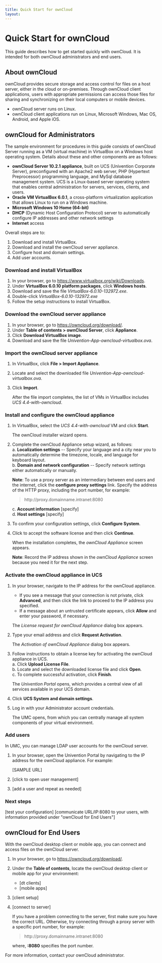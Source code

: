 ```yaml
---
title: Quick Start for ownCloud
layout: 
---
```


# Quick Start for ownCloud

This guide describes how to get started quickly with ownCloud. It is intended for both ownCloud administrators and end users. 

## About ownCloud

ownCloud provides secure storage and access control for files on a host server, either in the cloud or on-premises. Through ownCloud client applications, users with appropriate permissions can access those files for sharing and synchronizing on their local computers or mobile devices. 

* ownCloud server runs on Linux.
* ownCloud client applications run on Linux, Microsoft Windows, Mac OS, Android, and Apple iOS.

## ownCloud for Administrators 

The sample environment for procedures in this guide consists of ownCloud Server running as a VM (virtual machine) in VirtualBox on a Windows host operating system. Details about these and other components are as follows:

* **ownCloud Server 10.2.1 appliance**, built on UCS (Univention Corporate Server), preconfigured with an Apache2 web server, PHP (Hypertext Preprocessor) programming language, and MySql database management system. UCS is a Linux-based server operating system that enables central administration for servers, services, clients, and users.
* **Oracle VM VirtualBox 6.0.1**, a cross-platform virtualization application that allows Linux to run on a Windows machine. 
* **Microsoft Windows 10 Home (64-bit)** 
* **DHCP** (Dynamic Host Configuration Protocol) server to automatically configure IP addresses and other network settings 
* **Internet** access

 Overall steps are to:
 1. Download and install VirtualBox.
 1. Download and install the ownCloud server appliance.
 2. Configure host and domain settings.
 3. Add user accounts.  
 
### Download and install VirtualBox

 1. In your browser, go to <https://www.virtualbox.org/wiki/Downloads>.
 2. Under **VirtualBox 6.0.10 platform packages**, click **Windows hosts**.
 3. Download and save the file _VirtualBox-6.0.10-132972.exe_.
 4. Double-click _VirtualBox-6.0.10-132972.exe_ 
 5. Follow the setup instructions to install VirtualBox.  

### Download the ownCloud server appliance

 1. In your browser, go to <https://owncloud.org/download/>.
 2. Under **Table of contents > ownCloud Server**, click **Appliance**.
 3. Click **Download VirtualBox image**.
 3. Download and save the file _Univention-App-owncloud-virtualbox.ova_.  

### Import the ownCloud server appliance

 1. In VirtualBox, click **File > Import Appliance**.
 2. Locate and select the downloaded file _Univention-App-owncloud-virtualbox.ova_.
 3. Click **Import**.
	
	After the file import completes, the list of VMs in VirtualBox includes _UCS 4.4-with-owncloud_.

### Install and configure the ownCloud appliance

 1.	In VirtualBox, select the _UCS 4.4-with-owncloud_ VM and click **Start**.
	
	The ownCloud installer wizard opens.
	
 2.	Complete the ownCloud Appliance setup wizard, as follows:  
	a. **Localization settings** -- Specify your language and a city near you to automatically determine the timezone, locale, and language for keyboard layout.  
	b. **Domain and network configuration** -- Specify network settings either automatically or manually.  

	**Note**: To use a proxy server as an intermediary between end users and the internet, click the **configure proxy settings** link. Specify the address of the HTTP proxy, including the port number, for example:  

	> http:<span></span>//proxy.domainname.intranet:8080

	c. **Account information** [specify]  
	d. **Host settings** [specify]
	
 3.	To confirm your configuration settings, click **Configure System**.
 4.	Click to accept the software license and then click **Continue**.

	When the installation completes, the _ownCloud Appliance_ screen appears.

	**Note**: Record the IP address shown in the _ownCloud Appliance_ screen because you need it for the next step.

### Activate the ownCloud appliance in UCS

 1. In your browser, navigate to the IP address for the ownCloud appliance.
	* If you see a message that your connection is not private, click **Advanced**, and then click the link to proceed to the IP address you specified.
	* If a message about an untrusted certificate appears, click **Allow** and enter your password, if necessary.

	The _License request for ownCloud Appliance_ dialog box appears.

 2. Type your email address and click **Request Activation**.

	The _Activation of ownCloud Appliance_ dialog box appears.

 3. Follow instructions to obtain a license key for activating the ownCloud appliance in UCS.  
	a. Click **Upload License File**.  
	b. Locate and select the downloaded license file and click **Open**.  
	c. To complete successful activation, click **Finish**.  

	The *Univention Portal* opens, which provides a central view of all services available in your UCS domain.

 4. Click **UCS System and domain settings**.
 5. Log in with your Administrator account credentials.

	The UMC opens, from which you can centrally manage all system components of your virtual environment.

### Add users

In UMC, you can manage LDAP user accounts for the ownCloud server.

 1.	In your browser, open the Univention Portal by navigating to the IP address for the ownCloud appliance. For example:

	[SAMPLE URL]

 2. [click to open user management]
 3. [add a user and repeat as needed]

### Next steps

 [test your configuration]
 [communicate URL/IP:8080 to your users, with information provided under "ownCloud for End Users"]

## ownCloud for End Users

With the ownCloud desktop client or mobile app, you can connect and access files on the ownCloud server.

 1. In your browser, go to <https://owncloud.org/download/>.
 2. Under the **Table of contents**, locate the ownCloud desktop client or mobile app for your environment:  
 	* [dt clients]  
	* [mobile apps]  
 3. [client setup]
 4. [connect to server]

	If you have a problem connecting to the server, first make sure you have the correct URL. Otherwise, try connecting through a proxy server with a specific port number, for example:

	> http:<span></span>//proxy.domainname.intranet:8080

	where, **:8080** specifies the port number.

For more information, contact your ownCloud administrator.


